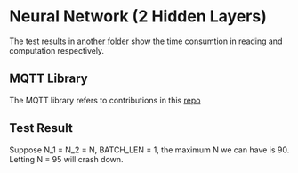 # Neural Network (2 Hidden Layers)

The test results in [another folder](https://github.com/Orienfish/photon/tree/master/mqtt_server) show the time consumtion in reading and computation respectively.

## MQTT Library
The MQTT library refers to contributions in this [repo](https://github.com/hirotakaster/MQTT)

## Test Result
Suppose N_1 = N_2 = N, BATCH_LEN = 1, the maximum N we can have is 90. Letting N = 95 will crash down.
